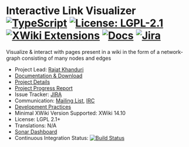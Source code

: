 # Interactive Link Visualizer [![TypeScript](https://img.shields.io/badge/--3178C6?logo=typescript&logoColor=ffffff)](https://www.typescriptlang.org/) [![License: LGPL-2.1](https://img.shields.io/badge/license-LGPL_2.1-blue)](https://opensource.org/license/lgpl-2-1/) [![XWiki Extensions](https://img.shields.io/badge/XWiki-Extension-green.svg)](https://extensions.xwiki.org/) [![Docs](https://readthedocs.org/projects/ansicolortags/badge/?version=latest)](https://extensions.xwiki.org/xwiki/bin/view/Extension/InteractiveLinkVisualizer) [![Jira](https://badgen.net/badge/icon/jira?icon=jira&label)](https://jira.xwiki.org/projects/INTLV)

Visualize & interact with pages present in a wiki in the form of a network-graph consisting of many nodes and edges

* Project Lead: [Rajat Khanduri](https://www.xwiki.org/xwiki/bin/view/XWiki/rajat)
* [Documentation & Download](https://extensions.xwiki.org/xwiki/bin/view/Extension/InteractiveLinkVisualizer)
* [Project Details](https://dev.xwiki.org/xwiki/bin/view/GoogleSummerOfCode/InteractiveLinkVisualization)
* [Project Progress Report](https://github.com/xwiki-contrib/application-interactive-link-visualizer/blob/main/PROGRESS.md)
* Issue Tracker: [JIRA](https://jira.xwiki.org/projects/INTLV)
* Communication: [Mailing List](http://dev.xwiki.org/xwiki/bin/view/Community/MailingLists), [IRC](http://dev.xwiki.org/xwiki/bin/view/Community/IRC)
* [Development Practices](http://dev.xwiki.org)
* Minimal XWiki Version Supported: XWiki 14.10
* License: LGPL 2.1+
* Translations: N/A 
* [Sonar Dashboard](https://sonarcloud.io/project/overview?id=org.xwiki.contrib%3Aapplication-interactive-link-visualizer)
* Continuous Integration Status: [![Build Status](https://ci.xwiki.org/view/Contrib/job/XWiki%20Contrib/job/application-interactive-link-visualizer/job/main/badge/icon)](https://ci.xwiki.org/view/Contrib/job/XWiki%20Contrib/job/application-interactive-link-visualizer/job/main/)